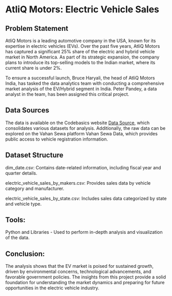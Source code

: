 # **AtliQ Motors: Electric Vehicle Sales**

## **Problem Statement**
AtliQ Motors is a leading automotive company in the USA, known for its expertise in electric vehicles (EVs). Over the past five years, AtliQ Motors has captured a significant 25% share of the electric and hybrid vehicle market in North America.
As part of its strategic expansion, the company plans to introduce its top-selling models to the Indian market, where its current share is under 2%.

To ensure a successful launch, Bruce Haryali, the head of AtliQ Motors India, has tasked the data analytics team with conducting a comprehensive market analysis of the EV/Hybrid segment in India. 
Peter Pandey, a data analyst in the team, has been assigned this critical project.

## **Data Sources**
The data is available on the Codebasics website [Data Source](https://prod4.codebasics.io/challenge/codebasics-resume-project-challenge), which consolidates various datasets for analysis. 
Additionally, the raw data can be explored on the Vahan Sewa platform Vahan Sewa Data, which provides public access to vehicle registration information.

## **Dataset Structure**
dim_date.csv: Contains date-related information, including fiscal year and quarter details.

electric_vehicle_sales_by_makers.csv: Provides sales data by vehicle category and manufacturer.

electric_vehicle_sales_by_state.csv: Includes sales data categorized by state and vehicle type.

## **Tools:**
Python and Libraries - Used to perform in-depth analysis and visualization of the data.

## **Conclusion:**
The analysis shows that the EV market is poised for sustained growth, driven by environmental concerns, technological advancements, and favorable government policies. 
The insights from this project provide a solid foundation for understanding the market dynamics and preparing for future opportunities in the electric vehicle industry.

